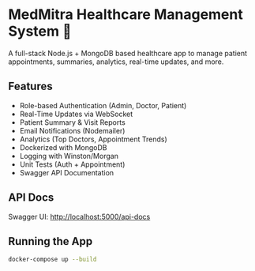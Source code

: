 # MedMitra Healthcare Management System 🏥

A full-stack Node.js + MongoDB based healthcare app to manage patient appointments, summaries, analytics, real-time updates, and more.

## Features
- Role-based Authentication (Admin, Doctor, Patient)
- Real-Time Updates via WebSocket
- Patient Summary & Visit Reports
- Email Notifications (Nodemailer)
- Analytics (Top Doctors, Appointment Trends)
- Dockerized with MongoDB
- Logging with Winston/Morgan
- Unit Tests (Auth + Appointment)
- Swagger API Documentation

## API Docs
Swagger UI: [http://localhost:5000/api-docs](http://localhost:5000/api-docs)

## Running the App
```bash
docker-compose up --build
